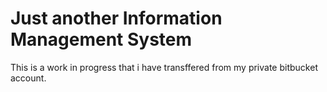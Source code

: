 # Just another Information Management System

This is a work in progress that i have transffered from my private bitbucket account.